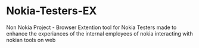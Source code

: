 # Nokia-Testers-EX

Non Nokia Project - Browser Extention tool for Nokia Testers made to enhance the experiances of the internal employees of nokia interacting with nokian tools on web
